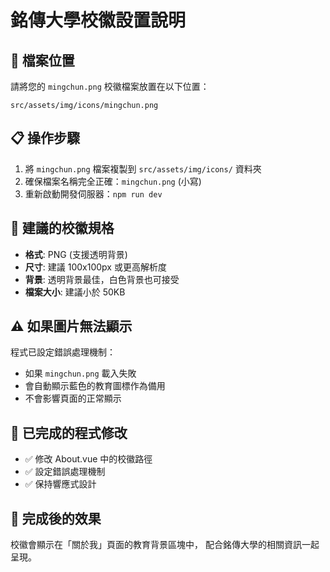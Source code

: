 # 銘傳大學校徽設置說明

## 📍 檔案位置
請將您的 `mingchun.png` 校徽檔案放置在以下位置：
```
src/assets/img/icons/mingchun.png
```

## 📋 操作步驟
1. 將 `mingchun.png` 檔案複製到 `src/assets/img/icons/` 資料夾
2. 確保檔案名稱完全正確：`mingchun.png` (小寫)
3. 重新啟動開發伺服器：`npm run dev`

## 🎨 建議的校徽規格
- **格式**: PNG (支援透明背景)
- **尺寸**: 建議 100x100px 或更高解析度
- **背景**: 透明背景最佳，白色背景也可接受
- **檔案大小**: 建議小於 50KB

## ⚠️ 如果圖片無法顯示
程式已設定錯誤處理機制：
- 如果 `mingchun.png` 載入失敗
- 會自動顯示藍色的教育圖標作為備用
- 不會影響頁面的正常顯示

## 🔧 已完成的程式修改
- ✅ 修改 About.vue 中的校徽路徑
- ✅ 設定錯誤處理機制
- ✅ 保持響應式設計

## 🎯 完成後的效果
校徽會顯示在「關於我」頁面的教育背景區塊中，
配合銘傳大學的相關資訊一起呈現。